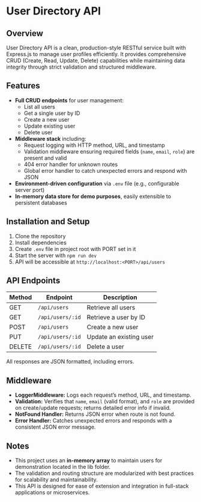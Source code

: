 # User Directory API

## Overview

User Directory API is a clean, production-style RESTful service built with Express.js to manage user profiles efficiently. It provides comprehensive CRUD (Create, Read, Update, Delete) capabilities while maintaining data integrity through strict validation and structured middleware.

## Features

- **Full CRUD endpoints** for user management:
  - List all users
  - Get a single user by ID
  - Create a new user
  - Update existing user
  - Delete user
- **Middleware stack** including:
  - Request logging with HTTP method, URL, and timestamp
  - Validation middleware ensuring required fields (`name`, `email`, `role`) are present and valid
  - 404 error handler for unknown routes
  - Global error handler to catch unexpected errors and respond with JSON
- **Environment-driven configuration** via `.env` file (e.g., configurable server port)
- **In-memory data store for demo purposes**, easily extensible to persistent databases

## Installation and Setup

1. Clone the repository
2. Install dependencies
3. Create `.env` file in project root with PORT set in it
4. Start the server with `npm run dev`
5. API will be accessible at `http://localhost:<PORT>/api/users`


## API Endpoints

| Method | Endpoint           | Description                   |
|--------|--------------------|-------------------------------|
| GET    | `/api/users`       | Retrieve all users             |
| GET    | `/api/users/:id`   | Retrieve a user by ID          |
| POST   | `/api/users`       | Create a new user              |
| PUT    | `/api/users/:id`   | Update an existing user        |
| DELETE | `/api/users/:id`   | Delete a user                  |

All responses are JSON formatted, including errors.

## Middleware

- **LoggerMiddleware:** Logs each request’s method, URL, and timestamp. 
- **Validation:** Verifies that `name`, `email` (valid format), and `role` are provided on create/update requests; returns detailed error info if invalid.  
- **NotFound Handler:** Returns JSON error when route is not found.  
- **Error Handler:** Catches unexpected errors and responds with a consistent JSON error message.

## Notes

- This project uses an **in-memory array** to maintain users for demonstration located in the lib folder.  
- The validation and routing structure are modularized with best practices for scalability and maintainability.  
- This API is designed for ease of extension and integration in full-stack applications or microservices.







